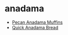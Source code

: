 # anadama

 * [Pecan Anadama Muffins](index/p/pecan-anadama-muffins-10890.json)
 * [Quick Anadama Bread](index/q/quick-anadama-bread-2702.json)
